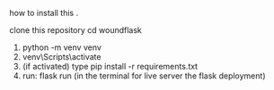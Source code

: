 how to install this . 

clone this repository 
cd woundflask 

1. python -m venv venv
2. venv\Scripts\activate
3. (if activated) type pip install -r requirements.txt
4. run: flask run (in the terminal for live server the flask deployment) 
